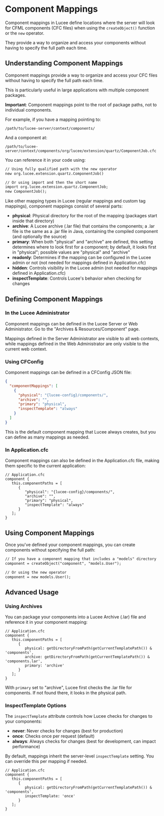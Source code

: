 <!--
{
  "title": "Component Mappings",
  "id": "mappings-component-mappings",
  "related": [
    "mappings-how-to-define-a-reg-mapping",
    "mappings-custom-tag-mappings",
    "tag-application",
    "function-expandpath"
  ],
  "categories": [
    "application",
    "components",
    "server"
  ],
  "description": "How to define and use component mappings in Lucee.",
  "keywords": [
    "Component Mapping",
    "Classpath",
    "CFCs",
    "Application.cfc",
    "Lucee archive"
  ]
}
-->

# Component Mappings

Component mappings in Lucee define locations where the server will look for CFML components (CFC files) when using the `createObject()` function or the `new` operator. 

They provide a way to organize and access your components without having to specify the full path each time.

## Understanding Component Mappings

Component mappings provide a way to organize and access your CFC files without having to specify the full path each time. 

This is particularly useful in large applications with multiple component packages.

**Important**: Component mappings point to the root of package paths, not to individual components. 

For example, if you have a mapping pointing to:

```
/path/to/lucee-server/context/components/
```

And a component at:

```
/path/to/lucee-server/context/components/org/lucee/extension/quartz/ComponentJob.cfc
```

You can reference it in your code using:

```coldfusion
// Using fully qualified path with the new operator
new org.lucee.extension.quartz.ComponentJob()

// Or using import and then the short name
import org.lucee.extension.quartz.ComponentJob;
new ComponentJob();
```

Like other mapping types in Lucee (regular mappings and custom tag mappings), component mappings consist of several parts:

* **physical**: Physical directory for the root of the mapping (packages start inside that directory)
* **archive**: A Lucee archive (.lar file) that contains the components; a .lar file is the same as a .jar file in Java, containing the compiled component (and optionally the source)
* **primary**: When both "physical" and "archive" are defined, this setting determines where to look first for a component; by default, it looks first in "physical"; possible values are "physical" and "archive"
* **readonly**: Determines if the mapping can be configured in the Lucee admin or not (not needed for mappings defined in Application.cfc)
* **hidden**: Controls visibility in the Lucee admin (not needed for mappings defined in Application.cfc)
* **inspectTemplate**: Controls Lucee's behavior when checking for changes

## Defining Component Mappings

### In the Lucee Administrator

Component mappings can be defined in the Lucee Server or Web Administrator. Go to the "Archives & Resources/Component" page.

Mappings defined in the Server Administrator are visible to all web contexts, while mappings defined in the Web Administrator are only visible to the current web context.

### Using CFConfig

Component mappings can be defined in a CFConfig JSON file:

```json
{
  "componentMappings": [
    {
      "physical": "{lucee-config}/components/",
      "archive": "",
      "primary": "physical",
      "inspectTemplate": "always"
    }
  ]
}
```

This is the default component mapping that Lucee always creates, but you can define as many mappings as needed.

### In Application.cfc

Component mappings can also be defined in the Application.cfc file, making them specific to the current application:

```cfs
// Application.cfc
component {
   this.componentPaths = [
      {
         "physical": "{lucee-config}/components/",
         "archive": "",
         "primary": "physical",
         "inspectTemplate": "always"
      }
   ];
}
```

## Using Component Mappings

Once you've defined your component mappings, you can create components without specifying the full path:

```coldfusion
// If you have a component mapping that includes a "models" directory
component = createObject("component", "models.User");

// Or using the new operator
component = new models.User();
```

## Advanced Usage

### Using Archives

You can package your components into a Lucee Archive (.lar) file and reference it in your component mapping:

```cfs
// Application.cfc
component {
   this.componentPaths = [
      {
         physical: getDirectoryFromPath(getCurrentTemplatePath()) & 'components',
         archive: getDirectoryFromPath(getCurrentTemplatePath()) & 'components.lar',
         primary: 'archive'
      }
   ];
}
```

With `primary` set to "archive", Lucee first checks the .lar file for components. If not found there, it looks in the physical path.

### InspectTemplate Options

The `inspectTemplate` attribute controls how Lucee checks for changes to your components:

* **never**: Never checks for changes (best for production)
* **once**: Checks once per request (default)
* **always**: Always checks for changes (best for development, can impact performance)

By default, mappings inherit the server-level `inspectTemplate` setting. You can override this per mapping if needed.

```cfs
// Application.cfc
component {
   this.componentPaths = [
      {
         physical: getDirectoryFromPath(getCurrentTemplatePath()) & 'components',
         inspectTemplate: 'once'
      }
   ];
}
```
